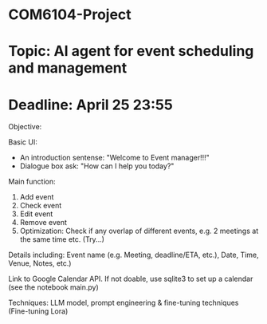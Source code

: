 # COM6104-Project
# Topic: AI agent for event scheduling and management
# Deadline: April 25 23:55
Objective:

Basic UI: 
- An introduction sentense: "Welcome to Event manager!!!"
- Dialogue box ask: "How can I help you today?"


Main function:
1. Add event
2. Check event
3. Edit event
4. Remove event
5. Optimization: Check if any overlap of different events, e.g. 2 meetings at the same time etc. (Try...)

Details including: Event name (e.g. Meeting, deadline/ETA, etc.), Date, Time, Venue, Notes, etc.)

Link to Google Calendar API. If not doable, use sqlite3 to set up a calendar (see the notebook main.py)

Techniques: LLM model, prompt engineering & fine-tuning techniques (Fine-tuning Lora)
